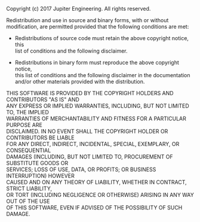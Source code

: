 Copyright (c) 2017 Jupiter Engineering. All rights reserved.

Redistribution and use in source and binary forms, with or without  
modification, are permitted provided that the following conditions are met:

 - Redistributions of source code must retain the above copyright notice, this  
 list of conditions and the following disclaimer.

 - Redistributions in binary form must reproduce the above copyright notice,  
 this list of conditions and the following disclaimer in the documentation  
 and/or other materials provided with the distribution.

THIS SOFTWARE IS PROVIDED BY THE COPYRIGHT HOLDERS AND CONTRIBUTORS "AS IS" AND  
ANY EXPRESS OR IMPLIED WARRANTIES, INCLUDING, BUT NOT LIMITED TO, THE IMPLIED  
WARRANTIES OF MERCHANTABILITY AND FITNESS FOR A PARTICULAR PURPOSE ARE  
DISCLAIMED. IN NO EVENT SHALL THE COPYRIGHT HOLDER OR CONTRIBUTORS BE LIABLE  
FOR ANY DIRECT, INDIRECT, INCIDENTAL, SPECIAL, EXEMPLARY, OR CONSEQUENTIAL  
DAMAGES (INCLUDING, BUT NOT LIMITED TO, PROCUREMENT OF SUBSTITUTE GOODS OR  
SERVICES; LOSS OF USE, DATA, OR PROFITS; OR BUSINESS INTERRUPTION) HOWEVER  
CAUSED AND ON ANY THEORY OF LIABILITY, WHETHER IN CONTRACT, STRICT LIABILITY,  
OR TORT (INCLUDING NEGLIGENCE OR OTHERWISE) ARISING IN ANY WAY OUT OF THE USE  
OF THIS SOFTWARE, EVEN IF ADVISED OF THE POSSIBILITY OF SUCH DAMAGE.

